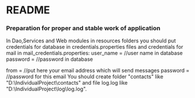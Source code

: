 # README #

### Preparation for proper and stable work of application ###
In Dao,Services and Web modules in resources folders you should put credentials for database in credentials.properties files and 
credentials for mail in mail_credentials.properties:
user_name = //user name in database
password = //password in database

from = //put here your email address which will send messages
password = //password for this email
You should create folder "contacts" like "D:\IndividualProject\contacts\" and file log.log like "D:\IndividualProject\log\log.log". 